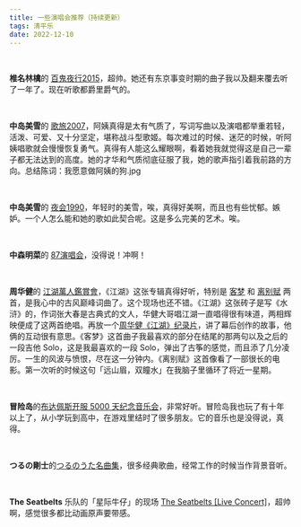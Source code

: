 ```yaml
---
title: 一些演唱会推荐（持续更新）
tags: 清平乐
date: 2022-12-10
---
```




<br/>

**椎名林檎**的 [百鬼夜行2015](https://www.bilibili.com/video/BV1k4411i7rP/)，超帅。她还有东京事变时期的曲子我以及翻来覆去听了一年了。现在听歌都爵里爵气的。

<br/>

**中岛美雪**的 [歌旅2007](https://www.bilibili.com/video/BV1uK411P7JE/)，阿姨真得是太有气质了，写词写曲以及演唱都举重若轻，活泼、可爱、又十分坚定，堪称战斗型歌姬。每次难过的时候、迷茫的时候，听阿姨唱歌就会慢慢恢复勇气。真得有人能这么耀眼啊，看着她我就觉得这是自己一辈子都无法达到的高度。她的才华和气质彻底征服了我，她的歌声指引着我前路的方向。总结陈词：我愿意做阿姨的狗.jpg

<br/>

**中岛美雪**的 [夜会1990](https://www.bilibili.com/video/BV1Z7411x7Z1/)，年轻时的美雪，唉，真得好美啊，而且也有些忧郁。嫉妒。一个人怎么能和她的歌如此契合呢。这是多么完美的艺术。唉。

<br/>

**中森明菜**的 [87演唱会](https://www.bilibili.com/video/BV13x411C7Lx/)，没得说！冲啊！

<br/>

**周华健**的 [江湖萬人鑑賞會](https://www.youtube.com/watch?v=1ejfsVBgD_k)，《江湖》这张专辑真得好听，特别是 [客梦](https://www.youtube.com/watch?v=SOYl7yfDnwk) 和 [离别赋](https://www.youtube.com/watch?v=DyaHDq4Et94) 两首，是我心中的古风巅峰词曲了。这个现场也还不错。《江湖》这张砖子是写《水浒》的，作词张大春是古典式的文人，华健大哥唱江湖一直唱得很有味道，两相辉映便成了这两首绝唱。再放一个[周华健《江湖》纪录片](https://www.bilibili.com/video/BV1ux411C7ua/)，讲了幕后创作的故事，他俩的互动很有意思。《客梦》这首曲子我最喜欢的部分在结尾的那两句以及之后的一段吉他 Solo，这是我最喜欢的一段 Solo，弹出了古筝的感觉，而且添了几分凌厉。一生的风波与愤恨，尽在这一分钟内。《离别赋》这首像看了一部很长的电影。第一次听的时候这句「远山眉，双瞳水」在我脑子里循环了将近一星期。

<br/>

**冒险岛**的[布达佩斯开服 5000 天纪念音乐会](https://www.bilibili.com/video/BV1Px411k7Ra/)，非常好听。冒险岛我也玩了有十年以上了，从小学玩到高中，在游戏里结时了很多朋友。它的音乐也是没得说，真得。

<br/>

**つるの剛士**的[つるのうた名曲集](https://open.spotify.com/album/0ol1oO5Vo4MQtFmPzaoQRH?si=czMecmOZTQKW_FDGpfMS1w)，很多经典歌曲，经常工作的时候当作背景音听。

<br/>

**The Seatbelts** 乐队的「星际牛仔」的现场 [The Seatbelts [Live Concert]](https://www.youtube.com/watch?v=mKVH1EA-qWM&list=PL844D00095BB4D3FC)，超帅啊，感觉很多都比动画原声要带感。

<br/>
